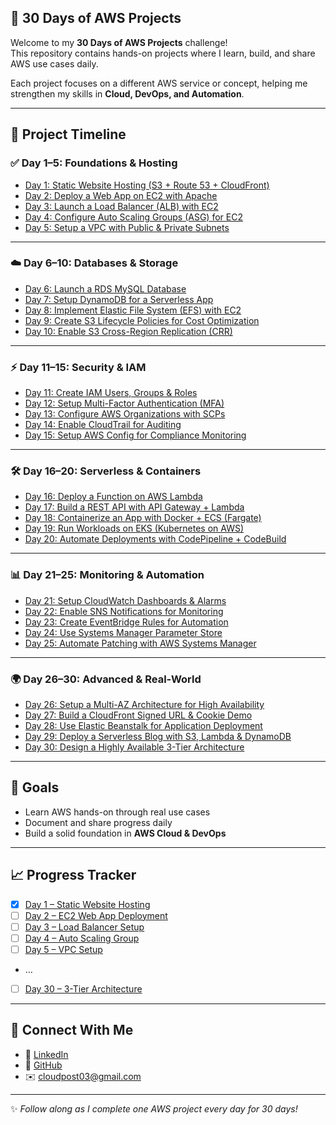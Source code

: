 ## 🚀 30 Days of AWS Projects ##

Welcome to my **30 Days of AWS Projects** challenge!  
This repository contains hands-on projects where I learn, build, and share AWS use cases daily.  

Each project focuses on a different AWS service or concept, helping me strengthen my skills in **Cloud, DevOps, and Automation**.  

---

## 📌 Project Timeline  

### ✅ Day 1–5: Foundations & Hosting
- [Day 1: Static Website Hosting (S3 + Route 53 + CloudFront)](Day01/README.md)  
- [Day 2: Deploy a Web App on EC2 with Apache](Day02/README.md)  
- [Day 3: Launch a Load Balancer (ALB) with EC2](Day03/README.md)  
- [Day 4: Configure Auto Scaling Groups (ASG) for EC2](Day04/README.md)  
- [Day 5: Setup a VPC with Public & Private Subnets](Day05/README.md)  

---

### ☁️ Day 6–10: Databases & Storage
- [Day 6: Launch a RDS MySQL Database](Day06/README.md)  
- [Day 7: Setup DynamoDB for a Serverless App](Day07/README.md)  
- [Day 8: Implement Elastic File System (EFS) with EC2](Day08/README.md)  
- [Day 9: Create S3 Lifecycle Policies for Cost Optimization](Day09/README.md)  
- [Day 10: Enable S3 Cross-Region Replication (CRR)](Day10/README.md)  

---

### ⚡ Day 11–15: Security & IAM
- [Day 11: Create IAM Users, Groups & Roles](Day11/README.md)  
- [Day 12: Setup Multi-Factor Authentication (MFA)](Day12/README.md)  
- [Day 13: Configure AWS Organizations with SCPs](Day13/README.md)  
- [Day 14: Enable CloudTrail for Auditing](Day14/README.md)  
- [Day 15: Setup AWS Config for Compliance Monitoring](Day15/README.md)  

---

### 🛠️ Day 16–20: Serverless & Containers
- [Day 16: Deploy a Function on AWS Lambda](Day16/README.md)  
- [Day 17: Build a REST API with API Gateway + Lambda](Day17/README.md)  
- [Day 18: Containerize an App with Docker + ECS (Fargate)](Day18/README.md)  
- [Day 19: Run Workloads on EKS (Kubernetes on AWS)](Day19/README.md)  
- [Day 20: Automate Deployments with CodePipeline + CodeBuild](Day20/README.md)  

---

### 📊 Day 21–25: Monitoring & Automation
- [Day 21: Setup CloudWatch Dashboards & Alarms](Day21/README.md)  
- [Day 22: Enable SNS Notifications for Monitoring](Day22/README.md)  
- [Day 23: Create EventBridge Rules for Automation](Day23/README.md)  
- [Day 24: Use Systems Manager Parameter Store](Day24/README.md)  
- [Day 25: Automate Patching with AWS Systems Manager](Day25/README.md)  

---

### 🌍 Day 26–30: Advanced & Real-World
- [Day 26: Setup a Multi-AZ Architecture for High Availability](Day26/README.md)  
- [Day 27: Build a CloudFront Signed URL & Cookie Demo](Day27/README.md)  
- [Day 28: Use Elastic Beanstalk for Application Deployment](Day28/README.md)  
- [Day 29: Deploy a Serverless Blog with S3, Lambda & DynamoDB](Day29/README.md)  
- [Day 30: Design a Highly Available 3-Tier Architecture](Day30/README.md)  

---

## 🎯 Goals
- Learn AWS hands-on through real use cases  
- Document and share progress daily  
- Build a solid foundation in **AWS Cloud & DevOps**  

---

## 📈 Progress Tracker
- [x] [Day 1 – Static Website Hosting](Day01/README.md)  
- [ ] [Day 2 – EC2 Web App Deployment](Day02/README.md)  
- [ ] [Day 3 – Load Balancer Setup](Day03/README.md)  
- [ ] [Day 4 – Auto Scaling Group](Day04/README.md)  
- [ ] [Day 5 – VPC Setup](Day05/README.md)  
- …  
- [ ] [Day 30 – 3-Tier Architecture](Day30/README.md)  

---

## 🤝 Connect With Me  
- 💼 [LinkedIn](https://linkedin.com/in/pravinkr011)  
- 🐙 [GitHub](https://github.com/pravinkr011)  
- ✉️ [cloudpost03@gmail.com](mailto:cloudpost03@gmail.com)  

---
✨ *Follow along as I complete one AWS project every day for 30 days!*  
